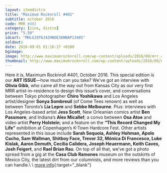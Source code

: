 ```yaml
---
layout: itemdistro
title: "Maximum Rocknroll #401"
subtitle: october 2016
code: MRR #401
category: [zine, distro]
price: "5.50"
idcart: "MHLGJ9T6J4ZHNOE36NNAP13405"
soldout:
date: 2016-09-01 01:16:17 +0100
bgimage:
image: http://www.maximumrocknroll.com/wp-content/uploads/2016/09/mrr_401_cvr.jpg
thumbnail: http://www.maximumrocknroll.com/wp-content/uploads/2016/09/mrr_401_cvr.jpg
---
```



Here it is, Maximum Rocknroll #401, October 2016. This special edition is our **ART ISSUE**—how much can you take? We’ve got an interview with **Olivia Gibb**, who came all the way out from Kansas City as our very first MRR artist-in-residence to design this issue’s cover, and conversations between Tokyo photographer **Chiro Yoshikawa** and Los Angeles artist/designer **Sonya Sombreuil** (of Come Tees renown) as well as between Toronto’s **Lia Lepre** and **Sebbe Melbourne**. Plus: interviews with Los Angeles-based artist **Jess Scott**, New Orleanian comics artist **Ben Passmore**, and Indiana’s **Alex Micallef**; a convo between **Osa Atoe** and video artist **Perry Holstein**; and a feature on the **“This Record Changed My Life”** exhibition at Copenhagen’s K-Town Hardcore Fest. Other artists represented in this issue include **Sarah Sequoia, Ashley Hohman, Apolo Cacho, Sam Wallman, Shitboy Face, Trevor 32, Mónica Di Francesco, Luke Kislak, Aaron Demuth, Cecilia Calidera, Joseph Heuermann, Keith Caves, Josh Feigert**, and **Rael Brian Rau**. On top of all that, we’ve got a photo spread from a gig at the **Casa Club Ramones** museum on the outskirts of Mexico City, the latest dirt from our columnists, and more reviews than you can handle.\\
\\
[more info](http://www.maximumrocknroll.com){:target="_blank"}